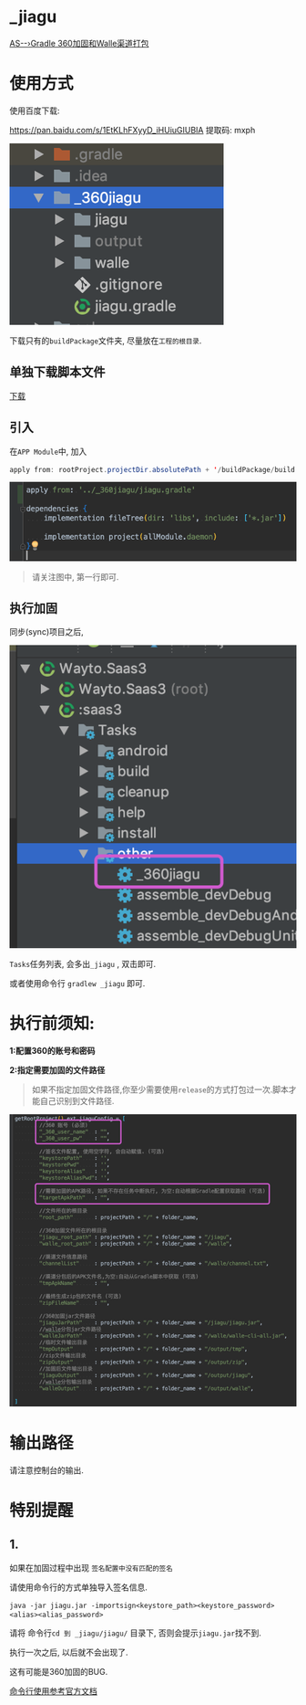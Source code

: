 # _jiagu
[AS--›Gradle 360加固和Walle渠道打包](https://www.jianshu.com/p/445b2ac8dd92)

# 使用方式

使用百度下载:

https://pan.baidu.com/s/1EtKLhFXyyD_iHUiuGIUBIA  提取码: mxph 

![](https://raw.githubusercontent.com/angcyo/_360jiagu/master/png/jiagu1.png)

下载只有的`buildPackage`文件夹, 尽量放在`工程的根目录`.

## 单独下载脚本文件

[下载](https://github.com/haohao9102/JiaguDemo/blob/master/buildPackage/build.gradle)


## 引入
在`APP Module`中, 加入
```java
apply from: rootProject.projectDir.absolutePath + '/buildPackage/build.gradle'
```
![](https://raw.githubusercontent.com/angcyo/_360jiagu/master/png/jiagu3.png)

> 请关注图中, 第一行即可.

## 执行加固
同步(sync)项目之后, 

![](https://raw.githubusercontent.com/angcyo/_360jiagu/master/png/jiagu2.png)

`Tasks`任务列表, 会多出`_jiagu` , 双击即可.

或者使用命令行 `gradlew _jiagu` 即可.

# 执行前须知:

**1:配置360的账号和密码**

**2:指定需要加固的文件路径**

>如果不指定加固文件路径,你至少需要使用`release`的方式打包过一次.脚本才能自己识别到文件路径.

![](https://raw.githubusercontent.com/angcyo/_360jiagu/master/png/jiagu4.png)

# 输出路径
请注意控制台的输出.

# 特别提醒

## 1.

如果在加固过程中出现 `签名配置中没有匹配的签名`

请使用命令行的方式单独导入签名信息.

```
java -jar jiagu.jar -importsign<keystore_path><keystore_password><alias><alias_password>
```
请将 命令行`cd 到 _jiagu/jiagu/` 目录下, 否则会提示`jiagu.jar`找不到.

执行一次之后, 以后就不会出现了.

这有可能是360加固的BUG.

[命令行使用参考官方文档](http://jiagu.360.cn/#/global/help/164)


